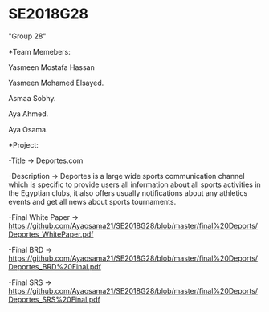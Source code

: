 # SE2018G28
"Group 28"



*Team Memebers:

Yasmeen Mostafa Hassan 

Yasmeen Mohamed Elsayed.

Asmaa Sobhy.

Aya Ahmed.

Aya Osama.



*Project:

-Title -> Deportes.com

-Description -> Deportes is a large wide sports communication channel which is specific to provide users all information about all sports activities in the Egyptian clubs, it also offers usually notifications about any athletics events and get all news about sports tournaments.

-Final White Paper -> https://github.com/Ayaosama21/SE2018G28/blob/master/final%20Deports/Deportes_WhitePaper.pdf

-Final BRD ->  https://github.com/Ayaosama21/SE2018G28/blob/master/final%20Deports/Deportes_BRD%20Final.pdf

-Final SRS ->  https://github.com/Ayaosama21/SE2018G28/blob/master/final%20Deports/Deportes_SRS%20Final.pdf


